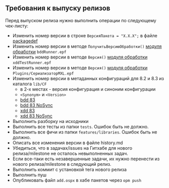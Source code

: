 ## Требования к выпуску релизов

Перед выпуском релиза нужно выполнить операции по следующему чек-листу:

- Изменить номер версии в строке `ВерсияПакета = "Х.Х.Х";` в файле [packagedef](./packagedef)
- Изменить номер версии в методе `ПолучитьВерсиюОбработки()` [модуля обработки](./epf/bddRunner/bddRunner/Ext/ObjectModule.bsl) `bddRunner.epf`
- Изменить номер версии в методе `Версия()` [модуля обработки](./epf/xddTestRunner/xddTestRunner/Ext/ObjectModule.bsl) `xddTestRunner.epf`
- Изменить номер версии в методе `Версия()` [модуля обработки](./Plugins/СериализаторMXL/СериализаторMXL/Ext/ObjectModule.bsl) `Plugins/СериализаторMXL.epf`
- Изменить номер версии в метаданных конфигураций для 8.2 и 8.3 из каталога `lib/CF`
    * в 2-х местах - версия конфигурация и синоним конфигурации
    * `<Synonym>` и `<Version>`
    * [bdd 83](./lib/CF/83/Configuration.xml)
    * [bdd 83 NoSync](./lib/CF/83NoSync/Configuration.xml)
    * [xdd 83](./lib/CF/83xdd/Configuration.xml)
    * [xdd 83 NoSync](./lib/CF/83xddNoSync/Configuration.xml)
- Выполнить разборку на исходники
- Выполнить все тесты из папки `tests`. Ошибок быть не должно.
- Выполнить все фичи из папки `features/libraries`. Ошибок быть не должно.
- Описать все изменения версии в файле history.md
- Убедиться, что в задачах/issues на Гитхабе для нового релиза/milestone не осталось невыполненных задач.
- Если все-таки есть незавершенные задачи, их нужно перенести из нового релиза/milestone в следующий релиз.
- Выполнить коммит с установкой тега нового релиза
- Выполнить пуш
- Опубликовать файл `add.ospx` в хабе пакетов через `opm push`
